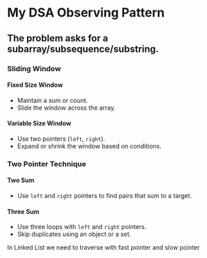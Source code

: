 # My DSA Observing Pattern

## The problem asks for a subarray/subsequence/substring.

### Sliding Window

#### Fixed Size Window
- Maintain a sum or count.
- Slide the window across the array.

#### Variable Size Window
- Use two pointers (`left`, `right`).
- Expand or shrink the window based on conditions.

### Two Pointer Technique

#### Two Sum
- Use `left` and `right` pointers to find pairs that sum to a target.

#### Three Sum
- Use three loops with `left` and `right` pointers.
- Skip duplicates using an object or a set.


In Linked List 
we need to traverse with fast pointer and slow pointer 